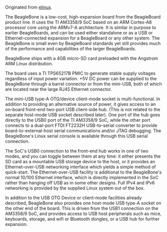Originated from [elinux](http://elinux.org/BeagleBone).

The BeagleBone is a low-cost, high-expansion board from the BeagleBoard product line. It uses the TI AM3358/9 SoC based on an ARM Cortex-A8 processor core using the ARMv7-A architecture. It is similar in purpose to earlier BeagleBoards, and can be used either standalone or as a USB or Ethernet-connected expansion for a BeagleBoard or any other system. The BeagleBone is small even by BeagleBoard standards yet still provides much of the performance and capabilities of the larger BeagleBoards.

BeagleBone ships with a 4GB micro-SD card preloaded with the Angstrom ARM Linux distribution.

The board uses a TI TPS65217B PMIC to generate stable supply voltages regardless of input power variation. +5V DC power can be supplied to the BeagleBone through a barrel connector or from the mini-USB, both of which are located near the large RJ45 Ethernet connector.

The mini-USB type-A OTG/device client-mode socket is multi-functional. In addition to providing an alternative source of power, it gives access to an on-board front-end two-port USB client-side hub. (This is not related to the separate host-mode USB socket described later). One port of the hub goes directly to the USB0 port of the TI AM3358/9 SoC, while the other port connects to a dual-port FTDI FT2232H USB-to-serial converter to provide board-to-external-host serial communications and/or
JTAG debugging. The BeagleBone's Linux serial console is available through this USB serial connection.

The SoC's USB0 connection to the front-end hub works in one of two modes, and you can toggle between them at any time: it either presents the SD card as a mountable USB storage device to the host, or it provides an Ethernet-over-USB networking interface which yields a simple method of quick-start. The Ethernet-over-USB facility is additional to the BeagleBone's normal 10/100 Ethernet interface, which is directly implemented in the SoC rather than hanging off USB as in some other
designs. Full IPv4 and IPv6 networking is provided by the supplied Linux system out of the box.

In addition to the USB OTG Device or client-mode facilities already described, BeagleBone also provides one host-mode USB type-A socket on the other end of the board. This is driven from the USB1 connection on the AM3358/9 SoC, and provides access to USB host peripherals such as mice, keyboards, storage, and wifi or Bluetooth dongles, or a USB hub for further expansion. 

